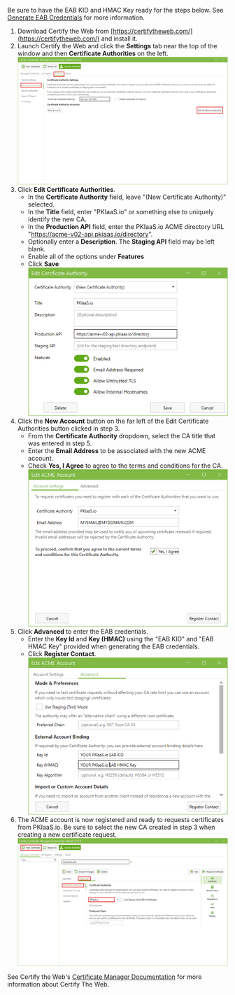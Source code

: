 
Be sure to have the EAB KID and HMAC Key ready for the steps below. See [Generate EAB Credentials](../generate-eab-credentials.md) for more information.

1. Download Certify the Web from [https://certifytheweb.com/](https://certifytheweb.com/) and install it.
2. Launch Certify the Web and click the **Settings** tab near the top of the window and then **Certificate Authorities** on the left.  
![Edit Certificate Authorities](../../images/edit-certificate-authorities.png)
3. Click **Edit Certificate Authorities**.
    * In the **Certificate Authority** field, leave "(New Certificate Authority)" selected.
    * In the **Title** field, enter "PKIaaS.io" or something else to uniquely identify the new CA.
    * In the **Production API** field, enter the PKIaaS.io ACME directory URL "https://acme-v02-api.pkiaas.io/directory".
    * Optionally enter a **Description**. The **Staging API** field may be left blank.
    * Enable all of the options under **Features**
    * Click **Save**  
    ![Create Certificate Authority](../../images/create-certificate-authority.png)
4. Click the **New Account** button on the far left of the Edit Certificate Authorities button clicked in step 3.
    * From the **Certificate Authority** dropdown, select the CA title that was entered in step 5.
    * Enter the **Email Address** to be associated with the new ACME account.
    * Check **Yes, I Agree** to agree to the terms and conditions for the CA.
    ![New ACME Account](../../images/new-acme-account.png)
5. Click **Advanced** to enter the EAB credentials.
    * Enter the **Key Id** and **Key (HMAC)** using the "EAB KID" and "EAB HMAC Key" provided when generating the EAB credentials.
    * Click **Register Contact**.
    ![ACME Account EAB Credentials](../../images/acme-account-eab-credentials.png)
6. The ACME account is now registered and ready to requests certificates from PKIaaS.io. Be sure to select the new CA created in step 3 when creating a new certificate request.  
![Request Certificate from New CA](../../images/request-certificate-from-new-ca.png)

See Certify the Web's [Certificate Manager Documentation](https://docs.certifytheweb.com/docs/intro) for more information about Certify The Web.